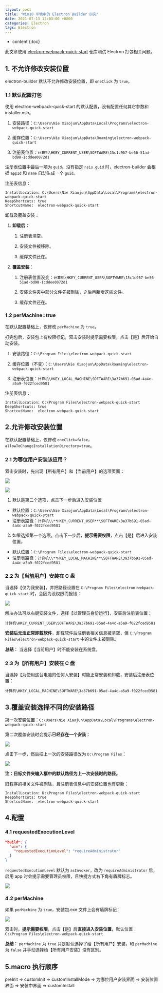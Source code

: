 ```yaml
---
layout: post
title: 'Win10 环境中的 Electron Builder 研究'
date: 2021-07-13 12:03:00 +0800
categories: Electron
tags: Electron
---
```


* content
{:toc}

此文章使用 [electron-webpack-quick-start](https://github.com/electron-userland/electron-webpack-quick-start) 仓库测试 Electron 打包相关问题。

## 1. 不允许修改安装位置

electron-builder 默认不允许修改安装位置，即 `oneClick` 为 `true`。

### 1.1 默认配置打包

使用 electron-webpack-quick-start 的默认配置，没有配置任何其它参数和 installer.nsh。

1.  安装路径：`C:\Users\Nie Xiaojun\AppData\Local\Programs\electron-webpack-quick-start`

2.  缓存位置：`C:\Users\Nie Xiaojun\AppData\Roaming\electron-webpack-quick-start`

3.  注册表位置：`计算机\HKEY_CURRENT_USER\SOFTWARE\15c1c957-be56-51ad-bd98-1cddee0072d1`

注册表位置中最后一项为 `guid`。没有指定 `nsis.guid` 时，electron-builder 会根据 `appId` 和 `name` 自动生成一个 `guid`。

注册表信息：

```
InstallLocation: C:\Users\Nie Xiaojun\AppData\Local\Programs\electron-webpack-quick-start
KeepShortcuts: true
ShortcutName:  electron-webpack-quick-start
```

卸载及覆盖安装：

1.  **卸载后：**

    1.  注册表清空。

    2.  安装文件被移除。

    3.  缓存文件还在。

2.  **覆盖安装**：

    1.  注册表位置没变：`计算机\HKEY_CURRENT_USER\SOFTWARE\15c1c957-be56-51ad-bd98-1cddee0072d1`

    2.  安装文件夹中部分文件先被删除，之后再新增这些文件。

    3.  缓存文件还在。

### 1.2 perMachine=true

在默认配置基础上，仅修改 `perMachine` 为 `true`。

打完包后，安装包上有权限标记，双击安装时提示需要权限，点击【是】后开始自动安装。

1.  安装路径：`C:\Program Files\electron-webpack-quick-start`

2.  缓存位置（不变）：`C:\Users\Nie Xiaojun\AppData\Roaming\electron-webpack-quick-start`

3.  注册表位置：`计算机\HKEY_LOCAL_MACHINE\SOFTWARE\3a37b691-05ad-4a4c-a5a9-f022fced9581`

注册表信息：

```
InstallLocation: C:\Program Files\electron-webpack-quick-start
KeepShortcuts: true
ShortcutName:  electron-webpack-quick-start
```

## 2.允许修改安装位置

在默认配置基础上，仅修改 `oneClick=false`，`allowToChangeInstallationDirectory=true`。

### 2.1 为哪位用户安装该应用？

双击安装时，先出现【所有用户】和【当前用户】的选项页面：

![](/images/2021-07-13-electron-builder-of-windows/image_-SbCxbHr9E.png)

![](/images/2021-07-13-electron-builder-of-windows/image_xU496DgenY.png)

1.  默认是第二个选项，点击下一步后进入安装位置
  - 默认位置：`C:\Users\Nie Xiaojun\AppData\Local\Programs\electron-webpack-quick-start`
  - 注册表路径：`计算机\\**HKEY_CURRENT_USER**\SOFTWARE\3a37b691-05ad-4a4c-a5a9-f022fced9581`

2.  如果选择第一个选项，点击下一步后，**提示需要权限**，点击【是】后进入安装位置，
  - 默认位置：`C:\Program Files\electron-webpack-quick-start`
  - 注册表路径：`计算机\\**HKEY_LOCAL_MACHINE**\SOFTWARE\3a37b691-05ad-4a4c-a5a9-f022fced9581`

### 2.2 为【当前用户】安装在 C 盘

当选择【仅为我安装】，并把路径设置在 `C:\Program Files\electron-webpack-quick-start` 时，会因为没权限而报错：

![](/images/2021-07-13-electron-builder-of-windows/image_Ytthhk6rfg.png)

解决办法可以右键安装文件，选择【以管理员身份运行】，安装后注册表位置：

```
计算机\HKEY_CURRENT_USER\SOFTWARE\3a37b691-05ad-4a4c-a5a9-f022fced9581
```

**安装后无法正常卸载软件**，卸载软件后注册表相关信息被清空，但 `C:\Program Files\electron-webpack-quick-start` 中的文件未被删除。

**总结：** 当选择【当前用户】时不能安装在系统盘。

### 2.3 为【所有用户】安装在 C 盘

当选择【为使用这台电脑的任何人安装】时能正常安装和卸载，安装后注册表位置：

```
计算机\HKEY_LOCAL_MACHINE\SOFTWARE\3a37b691-05ad-4a4c-a5a9-f022fced9581
```

## 3.覆盖安装选择不同的安装路径

第一次安装位置：`C:\Users\Nie Xiaojun\AppData\Local\Programs\electron-webpack-quick-start`

第二次覆盖安装时会提示**已经存在一个安装**：

![](/images/2021-07-13-electron-builder-of-windows/image_bGAQWyo5qz.png)

点击下一步，然后把上一次的安装路径改为 `D:\Program Files`：

![](/images/2021-07-13-electron-builder-of-windows/image_iMSrzasVx6.png)

**注：目标文件夹输入框中的默认路径为上一次安装时的路径。**

旧程序的相关文件被删除，且注册表信息中的安装位置也有更新：

```
InstallLocation: D:\Program Files\electron-webpack-quick-start
KeepShortcuts: true
ShortcutName:  electron-webpack-quick-start
```

## 4.配置

### 4.1 requestedExecutionLevel

```json
"build": {
  "win": {
    "requestedExecutionLevel": "requireAdministrator"
  }
}
```

`requestedExecutionLevel` 默认为 `asInvoker`，改为 `requireAdministrator` 后，启用 app 时会提示需要管理员权限，且快捷方式右下角有盾牌标志。

![](/images/2021-07-13-electron-builder-of-windows/image_Un-jmCbME5.png)

### 4.2 perMachine

如果 `perMachine` 为 `true`，安装包.exe 文件上会有盾牌标记：

![](/images/2021-07-13-electron-builder-of-windows/image_mnwFOuEzjf.png)

双击时，**提示需要权限**，点击【是】后**直接进入安装位置**，默认位置：
`C:\Program Files\electron-webpack-quick-start`

**总结：** `perMachine` 为 `true` 只是默认选择了给【所有用户】安装，和 `perMachine` 为 `false` 并手动选择给【所有用户安装】没有区别。

## 5.macro 执行顺序

preInit => customInit => customInstallMode => 为哪位用户安装界面 => 安装位置界面 => 安装中界面 => customInstall
